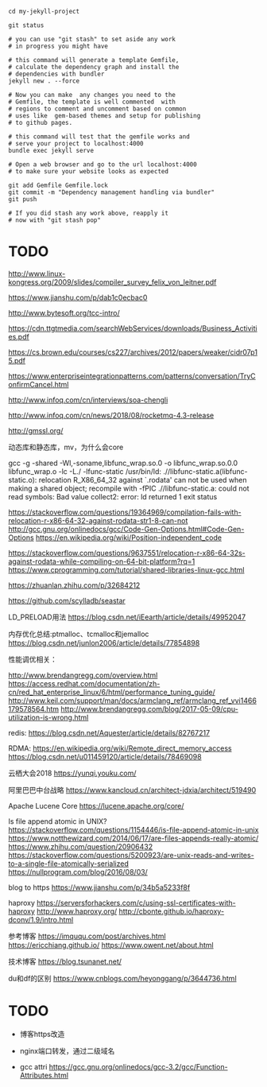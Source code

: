 
```
cd my-jekyll-project  
 
git status 

# you can use "git stash" to set aside any work 
# in progress you might have

# this command will generate a template Gemfile,
# calculate the dependency graph and install the 
# dependencies with bundler  
jekyll new . --force 

# Now you can make  any changes you need to the 
# Gemfile, the template is well commented  with 
# regions to comment and uncomment based on common 
# uses like  gem-based themes and setup for publishing 
# to github pages.

# this command will test that the gemfile works and 
# serve your project to localhost:4000  
bundle exec jekyll serve 

# Open a web browser and go to the url localhost:4000 
# to make sure your website looks as expected

git add Gemfile Gemfile.lock
git commit -m "Dependency management handling via bundler"
git push

# If you did stash any work above, reapply it 
# now with "git stash pop"
```


# TODO

http://www.linux-kongress.org/2009/slides/compiler_survey_felix_von_leitner.pdf

https://www.jianshu.com/p/dab1c0ecbac0

http://www.bytesoft.org/tcc-intro/

https://cdn.ttgtmedia.com/searchWebServices/downloads/Business_Activities.pdf

https://cs.brown.edu/courses/cs227/archives/2012/papers/weaker/cidr07p15.pdf

https://www.enterpriseintegrationpatterns.com/patterns/conversation/TryConfirmCancel.html

http://www.infoq.com/cn/interviews/soa-chengli

http://www.infoq.com/cn/news/2018/08/rocketmq-4.3-release


http://gmssl.org/


动态库和静态库，mv，为什么会core

gcc -g -shared -Wl,-soname,libfunc_wrap.so.0 -o libfunc_wrap.so.0.0 libfunc_wrap.o -lc -L./ -lfunc-static
/usr/bin/ld: .//libfunc-static.a(libfunc-static.o): relocation R_X86_64_32 against `.rodata' can not be used when making a shared object; recompile with -fPIC
.//libfunc-static.a: could not read symbols: Bad value
collect2: error: ld returned 1 exit status

https://stackoverflow.com/questions/19364969/compilation-fails-with-relocation-r-x86-64-32-against-rodata-str1-8-can-not
http://gcc.gnu.org/onlinedocs/gcc/Code-Gen-Options.html#Code-Gen-Options
https://en.wikipedia.org/wiki/Position-independent_code

https://stackoverflow.com/questions/9637551/relocation-r-x86-64-32s-against-rodata-while-compiling-on-64-bit-platform?rq=1
https://www.cprogramming.com/tutorial/shared-libraries-linux-gcc.html

https://zhuanlan.zhihu.com/p/32684212



https://github.com/scylladb/seastar

LD_PRELOAD用法
https://blog.csdn.net/iEearth/article/details/49952047

内存优化总结:ptmalloc、tcmalloc和jemalloc
https://blog.csdn.net/junlon2006/article/details/77854898

性能调优相关：

http://www.brendangregg.com/overview.html
https://access.redhat.com/documentation/zh-cn/red_hat_enterprise_linux/6/html/performance_tuning_guide/
http://www.keil.com/support/man/docs/armclang_ref/armclang_ref_vvi1466179578564.htm
http://www.brendangregg.com/blog/2017-05-09/cpu-utilization-is-wrong.html


redis:
https://blog.csdn.net/Aquester/article/details/82767217

RDMA:
https://en.wikipedia.org/wiki/Remote_direct_memory_access
https://blog.csdn.net/u011459120/article/details/78469098

云栖大会2018
https://yunqi.youku.com/

阿里巴巴中台战略
https://www.kancloud.cn/architect-jdxia/architect/519490


Apache Lucene Core
https://lucene.apache.org/core/


Is file append atomic in UNIX?
https://stackoverflow.com/questions/1154446/is-file-append-atomic-in-unix
https://www.notthewizard.com/2014/06/17/are-files-appends-really-atomic/
https://www.zhihu.com/question/20906432
https://stackoverflow.com/questions/5200923/are-unix-reads-and-writes-to-a-single-file-atomically-serialized
https://nullprogram.com/blog/2016/08/03/


blog to https
https://www.jianshu.com/p/34b5a5233f8f

haproxy
https://serversforhackers.com/c/using-ssl-certificates-with-haproxy
http://www.haproxy.org/
http://cbonte.github.io/haproxy-dconv/1.9/intro.html

参考博客
https://imququ.com/post/archives.html
https://ericchiang.github.io/
https://www.owent.net/about.html

技术博客
https://blog.tsunanet.net/

du和df的区别
https://www.cnblogs.com/heyonggang/p/3644736.html

# TODO

* 博客https改造
* nginx端口转发，通过二级域名

* gcc attri
https://gcc.gnu.org/onlinedocs/gcc-3.2/gcc/Function-Attributes.html
